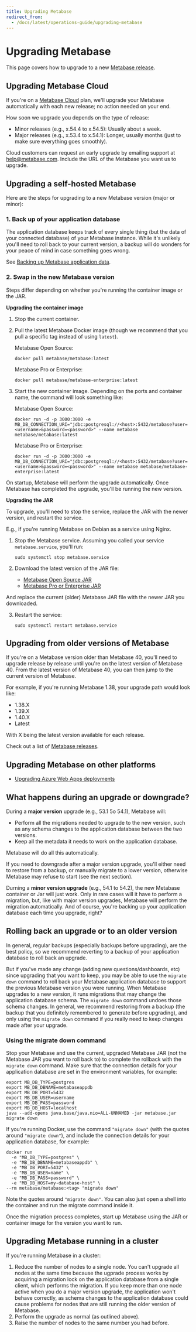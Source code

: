 ```yaml
---
title: Upgrading Metabase
redirect_from:
  - /docs/latest/operations-guide/upgrading-metabase
---
```


# Upgrading Metabase

This page covers how to upgrade to a new [Metabase release](https://github.com/metabase/metabase/releases).

## Upgrading Metabase Cloud

If you're on a [Metabase Cloud](https://www.metabase.com/pricing/) plan, we'll upgrade your Metabase automatically with each new release; no action needed on your end. 

How soon we upgrade you depends on the type of release:

- Minor releases (e.g., x.54.4 to x.54.5): Usually about a week.
- Major releases (e.g., x.53.4 to x.54.1): Longer, usually months (just to make sure everything goes smoothly).

Cloud customers can request an early upgrade by emailing support at help@metabase.com. Include the URL of the Metabase you want us to upgrade.

## Upgrading a self-hosted Metabase

Here are the steps for upgrading to a new Metabase version (major or minor):

### 1. Back up of your application database

The application database keeps track of every single thing (but the data of your connected database) of your Metabase instance. While it's unlikely you'll need to roll back to your current version, a backup will do wonders for your peace of mind in case something goes wrong.

See [Backing up Metabase application data](./backing-up-metabase-application-data.md).

### 2. Swap in the new Metabase version

Steps differ depending on whether you're running the container image or the JAR.

**Upgrading the container image**

1. Stop the current container.

2. Pull the latest Metabase Docker image (though we recommend that you pull a specific tag instead of using `latest`).

   Metabase Open Source:

   ```
   docker pull metabase/metabase:latest
   ```

   Metabase Pro or Enterprise:

   ```
   docker pull metabase/metabase-enterprise:latest
   ```

3. Start the new container image. Depending on the ports and container name, the command will look something like:

   Metabase Open Source:

   ```
   docker run -d -p 3000:3000 -e MB_DB_CONNECTION_URI="jdbc:postgresql://<host>:5432/metabase?user=<username>&password=<password>" --name metabase metabase/metabase:latest
   ```

   Metabase Pro or Enterprise:

   ```
   docker run -d -p 3000:3000 -e MB_DB_CONNECTION_URI="jdbc:postgresql://<host>:5432/metabase?user=<username>&password=<password>" --name metabase metabase/metabase-enterprise:latest
   ```

On startup, Metabase will perform the upgrade automatically. Once Metabase has completed the upgrade, you'll be running the new version.

**Upgrading the JAR**

To upgrade, you'll need to stop the service, replace the JAR with the newer version, and restart the service.

E.g., if you're running Metabase on Debian as a service using Nginx.

1. Stop the Metabase service. Assuming you called your service `metabase.service`, you'll run:

   ```
   sudo systemctl stop metabase.service
   ```

2. Download the latest version of the JAR file:

   - [Metabase Open Source JAR](https://www.metabase.com/start/oss/jar)
   - [Metabase Pro or Enterprise JAR](https://downloads.metabase.com/enterprise/latest/metabase.jar)

And replace the current (older) Metabase JAR file with the newer JAR you downloaded.

3. Restart the service:

   ```
   sudo systemctl restart metabase.service
   ```

## Upgrading from older versions of Metabase

If you're on a Metabase version older than Metabase 40, you'll need to upgrade release by release until you're on the latest version of Metabase 40. From the latest version of Metabase 40, you can then jump to the current version of Metabase.

For example, if you're running Metabase 1.38, your upgrade path would look like:

- 1.38.X
- 1.39.X
- 1.40.X
- Latest

With X being the latest version available for each release.

Check out a list of [Metabase releases](https://github.com/metabase/metabase/releases).

## Upgrading Metabase on other platforms

- [Upgrading Azure Web Apps deployments](./running-metabase-on-azure.md#additional-configurations)

## What happens during an upgrade or downgrade?

During a **major version** upgrade (e.g., 53.1 5o 54.1), Metabase will:

- Perform all the migrations needed to upgrade to the new version, such as any schema changes to the application database between the two versions.
- Keep all the metadata it needs to work on the application database.

Metabase will do all this automatically. 

If you need to downgrade after a major version upgrade, you'll either need to restore from a backup, or manually migrate to a lower version, otherwise Metabase may refuse to start (see the next section).

Durning a **minor version upgrade** (e.g., 54.1 to 54.2), the new Metabase container or Jar will just work. Only in rare cases will it have to perform a migration, but, like with major version upgrades, Metabase will perform the migration automatically. And of course, you're backing up your application database each time you upgrade, right?

## Rolling back an upgrade or to an older version

In general, regular backups (especially backups before upgrading), are the best policy, so we recommend reverting to a backup of your application database to roll back an upgrade.

But if you've made any change (adding new questions/dashboards, etc) since upgrading that you want to keep, you may be able to use the `migrate down` command to roll back your Metabase application database to support the previous Metabase version you were running. When Metabase upgrades to a new version, it runs migrations that may change the application database schema. The `migrate down` command undoes those schema changes. In general, we recommend restoring from a backup (the backup that you definitely remembered to generate before upgrading), and only using the `migrate down` command if you really need to keep changes made after your upgrade.

### Using the migrate down command

Stop your Metabase and use the current, upgraded Metabase JAR (not the Metabase JAR you want to roll back to) to complete the rollback with the `migrate down` command. Make sure that the connection details for your application database are set in the environment variables, for example:

```
export MB_DB_TYPE=postgres
export MB_DB_DBNAME=metabaseappdb
export MB_DB_PORT=5432
export MB_DB_USER=username
export MB_DB_PASS=password
export MB_DB_HOST=localhost
java --add-opens java.base/java.nio=ALL-UNNAMED -jar metabase.jar migrate down
```

If you're running Docker, use the command `"migrate down"` (with the quotes around `"migrate down"`), and include the connection details for your application database, for example:

```
docker run
  -e "MB_DB_TYPE=postgres" \
  -e "MB_DB_DBNAME=metabaseappdb" \
  -e "MB_DB_PORT=5432" \
  -e "MB_DB_USER=name" \
  -e "MB_DB_PASS=password" \
  -e "MB_DB_HOST=my-database-host" \
--rm metabase/metabase:<tag> "migrate down"
```

Note the quotes around `"migrate down"`. You can also just open a shell into the container and run the migrate command inside it.

Once the migration process completes, start up Metabase using the JAR or container image for the version you want to run.

## Upgrading Metabase running in a cluster

If you're running Metabase in a cluster:

1. Reduce the number of nodes to a single node. You can't upgrade all nodes at the same time because the ugprade process works by acquiring a migration lock on the application database from a single client, which performs the migration. If you keep more than one node active when you do a major version upgrade, the application won't behave correctly, as schema changes to the application database could cause problems for nodes that are still running the older version of Metabase.
2. Perform the upgrade as normal (as outlined above).
3. Raise the number of nodes to the same number you had before.
